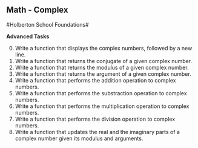 ## Math - Complex ##

#Holberton School Foundations#

**Advanced Tasks**

0. Write a function that displays the complex numbers, followed by a new line.
1. Write a function that returns the conjugate of a given complex number.
2. Write a function that returns the modulus of a given complex number.
3. Write a function that returns the argument of a given complex number.
4. Write a function that performs the addition operation to complex numbers.
5. Write a function that performs the substraction operation to complex numbers.
6. Write a function that performs the multiplication operation to complex numbers.
7. Write a function that performs the division operation to complex numbers.
8. Write a function that updates the real and the imaginary parts of a complex number given its modulus and arguments.
